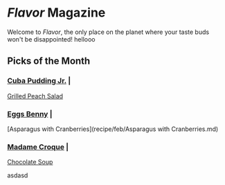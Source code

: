 # _Flavor_ Magazine

Welcome to _Flavor_, the only place on the planet where your taste buds won't be disappointed!
hellooo


## Picks of the Month

### [Cuba Pudding Jr.](writer/cuba-pudding-jr.md) | 

[Grilled Peach Salad](recipe/jan/grilled-peach-salad.md)

### [Eggs Benny](writer/eggs-benny.md) | 

[Asparagus with Cranberries](recipe/feb/Asparagus with Cranberries.md)

### [Madame Croque](writer/madame-croque.md) | 

[Chocolate Soup](recipe/jan/chocolate-soup.md)




asdasd